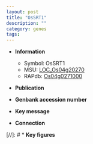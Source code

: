 ```yaml
---
layout: post
title: "OsSRT1"
description: ""
category: genes
tags: 
---
```


* **Information**  
    + Symbol: OsSRT1  
    + MSU: [LOC_Os04g20270](http://rice.uga.edu/cgi-bin/ORF_infopage.cgi?orf=LOC_Os04g20270)  
    + RAPdb: [Os04g0271000](http://rapdb.dna.affrc.go.jp/viewer/gbrowse_details/irgsp1?name=Os04g0271000)  

* **Publication**  

* **Genbank accession number**  

* **Key message**  

* **Connection**  

[//]: # * **Key figures**  


